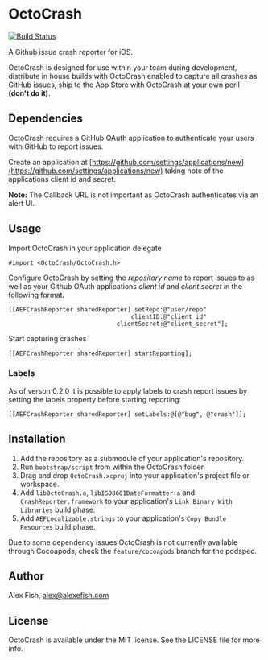 # OctoCrash

[![Build Status](https://api.travis-ci.org/alexfish/octocrash.png?branch=master,develop)](https://travis-ci.org/alexfish/octocrash)

A Github issue crash reporter for iOS.

OctoCrash is designed for use within your team during development, distribute in house builds with OctoCrash enabled to capture all crashes as GitHub issues, ship to the App Store with OctoCrash at your own peril **(don't do it)**.

## Dependencies

OctoCrash requires a GitHub OAuth application to authenticate your users with GitHub to report issues. 

Create an application at [https://github.com/settings/applications/new](https://github.com/settings/applications/new) taking note of the applications client id and secret. 

**Note:** The Callback URL is not important as OctoCrash authenticates via an alert UI.

## Usage

Import OctoCrash in your application delegate

    #import <OctoCrash/OctoCrash.h>

Configure OctoCrash by setting the *repository name* to report issues to as well as your Github OAuth applications *client id* and *client secret* in the following format. 

    [[AEFCrashReporter sharedReporter] setRepo:@"user/repo"
                                      clientID:@"client_id"
                                  clientSecret:@"client_secret"];

Start capturing crashes

    [[AEFCrashReporter sharedReporter] startReporting];

### Labels

As of verson 0.2.0 it is possible to apply labels to crash report issues by setting the labels property before starting reporting:

    [[AEFCrashReporter sharedReporter] setLabels:@[@"bug", @"crash"]];

## Installation

1. Add the repository as a submodule of your application's repository.
2. Run `bootstrap/script` from within the OctoCrash folder.
3. Drag and drop `OctoCrash.xcproj` into your application's project file or workspace.
4. Add `libOctoCrash.a`, `libISO8601DateFormatter.a` and `CrashReporter.framework` to your application's `Link Binary With Libraries` build phase. 
5. Add `AEFLocalizable.strings` to your application's `Copy Bundle Resources` build phase.

Due to some dependency issues OctoCrash is not currently available through Cocoapods, check the `feature/cocoapods` branch for the podspec.

## Author

Alex Fish, alex@alexefish.com

## License

OctoCrash is available under the MIT license. See the LICENSE file for more info.


